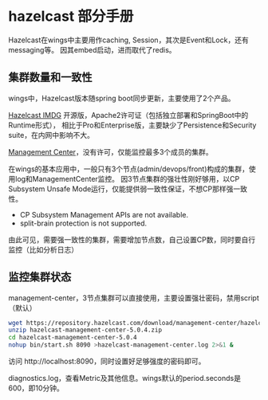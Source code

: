 # hazelcast 部分手册

Hazelcast在wings中主要用作caching, Session，其次是Event和Lock，还有messaging等。
因其embed启动，进而取代了redis。

## 集群数量和一致性

wings中，Hazelcast版本随spring boot同步更新，主要使用了2个产品。

[Hazelcast IMDG](https://docs.hazelcast.com/imdg/4.2/) 开源版，Apache2许可证（包括独立部署和SpringBoot中的Runtime形式），
相比于Pro和Enterprise版，主要缺少了Persistence和Security suite，在内网中影响不大。

[Management Center](https://docs.hazelcast.com/management-center/5.0/)，没有许可，仅能监控最多3个成员的集群。

在wings的基本应用中，一般只有3个节点(admin/devops/front)构成的集群，使用log和ManagementCenter监控。
因3节点集群的强壮性刚好够用，以CP Subsystem Unsafe Mode运行，仅能提供弱一致性保证，不想CP那样强一致性。

* CP Subsystem Management APIs are not available.
* split-brain protection is not supported.

由此可见，需要强一致性的集群，需要增加节点数，自己设置CP数，同时要自行监控（比如分析日志）

## 监控集群状态

management-center，3节点集群可以直接使用，主要设置强壮密码，禁用script（默认）
```bash
wget https://repository.hazelcast.com/download/management-center/hazelcast-management-center-5.0.4.zip
unzip hazelcast-management-center-5.0.4.zip
cd hazelcast-management-center-5.0.4
nohup bin/start.sh 8090 >hazelcast-management-center.log 2>&1 &
```
访问 http://localhost:8090，同时设置好足够强度的密码即可。

diagnostics.log，查看Metric及其他信息。wings默认的period.seconds是600，即10分钟。
